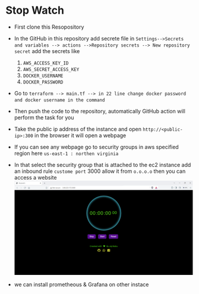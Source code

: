 # Stop Watch
* First clone this Resopository 
* In the GitHub in this repository add secrete file in `Settings-->Secrets and variables --> actions -->Repository secrets --> New repository secret` add the secrets like 
    1. `AWS_ACCESS_KEY_ID`
    2. `AWS_SECRET_ACCESS_KEY`
    3. `DOCKER_USERNAME`
    4. `DOCKER_PASSWORD`
* Go to `terraform --> main.tf --> in 22 line change docker password and docker username in the command`

* Then push the code to the repository, automatically GitHub action will perform the task for you

* Take the public ip address of the instance and open `http://<public-ip>:300` in the browser it will open a webpage
* If you can see any webpage go to security groups in aws specified region here `us-east-1 : northen virginia` 
* In that select the security group that is attached to the ec2 instance add an inbound rule   `custome port` 3000 allow it from `o.o.o.o` then you can access a website
![stopwatch](image.png)

* we can install prometheous & Grafana on other instace